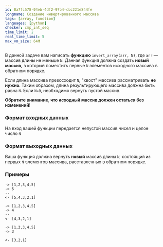 ```yaml
---
id: 0a7fc578-04eb-4df2-97b4-cbc221e844fe
longname: Создание инвертированного массива
tags: [array, function]
languages: [python]
checker: cmp_int_seq
time_limit: 2
real_time_limit: 5
max_vm_size: 64M
---
```


В данной задаче вам написать **функцию** `invert_array(arr, N)`, где `arr` — массив длины не меньше `N`. 
Данная функция должна создать **новый массив**, в который поместить первые `N` элементов исходного массива в обратном порядке. 

Если длина массива превосходит `N`, "хвост" массива рассматривать **не нужно**. 
Таким образом, длина результирующего массива должна быть равна `N`. Если `N=0`, необходимо вернуть пустой массив.

**Обратите внимание, что исходный массив должен остаться без изменений!**

### Формат входных данных

На вход вашей функции передается непустой массив чисел и целое число `N`

### Формат выходных данных

Ваша функция должна вернуть **новый** массив длины `N`, состоящий из первых `N` элементов массива, расставленных в обратном порядке.

### Примеры

```
-> [1,2,3,4,5]
-> 5
--
<- [5,4,3,2,1]
```

```
-> [1,2,3,4,5]
-> 4
--
<- [4,3,2,1]
```

```
-> [1,2,3,4,5]
-> 3
--
<- [3,2,1]
```

